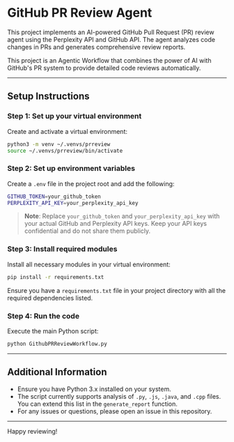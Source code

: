 # GitHub PR Review Agent

This project implements an AI-powered GitHub Pull Request (PR) review agent using the Perplexity API and GitHub API. The agent analyzes code changes in PRs and generates comprehensive review reports.

This project is an Agentic Workflow that combines the power of AI with GitHub's PR system to provide detailed code reviews automatically.

---

## Setup Instructions

### Step 1: Set up your virtual environment

Create and activate a virtual environment:

```bash
python3 -m venv ~/.venvs/prreview
source ~/.venvs/prreview/bin/activate
```

### Step 2: Set up environment variables

Create a `.env` file in the project root and add the following:

```bash
GITHUB_TOKEN=your_github_token
PERPLEXITY_API_KEY=your_perplexity_api_key
```

> **Note**: Replace `your_github_token` and `your_perplexity_api_key` with your actual GitHub and Perplexity API keys. Keep your API keys confidential and do not share them publicly.

### Step 3: Install required modules

Install all necessary modules in your virtual environment:

```bash
pip install -r requirements.txt
```

Ensure you have a `requirements.txt` file in your project directory with all the required dependencies listed.

### Step 4: Run the code

Execute the main Python script:

```bash
python GithubPRReviewWorkflow.py
```

---

## Additional Information

- Ensure you have Python 3.x installed on your system.
- The script currently supports analysis of `.py`, `.js`, `.java`, and `.cpp` files. You can extend this list in the `generate_report` function.
- For any issues or questions, please open an issue in this repository.

---

Happy reviewing!
